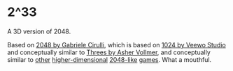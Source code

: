 # 2^33
A 3D version of 2048.

Based on [2048 by Gabriele Cirulli](https://play2048.co), which is based on [1024 by Veewo Studio](https://itunes.apple.com/us/app/1024!/id823499224) and conceptually similar to [Threes by Asher Vollmer](http://asherv.com/threes/), and conceptually similar to [other](https://joppi.github.io/2048-3D/) [higher-dimensional](http://kshitij-banerjee.github.io/Cubiks-2048/) [2048-like](https://huonw.github.io/2048-4D/) [games](https://maigoakisame.github.io/2048-4D/). What a mouthful.
